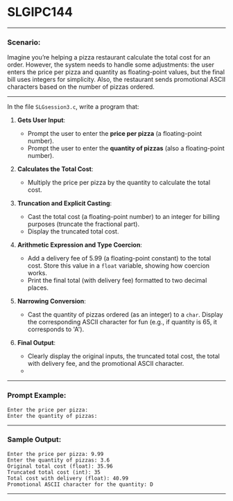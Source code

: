 # SLGIPC144
---
### **Scenario:**  
Imagine you’re helping a pizza restaurant calculate the total cost for an order. However, the system needs to handle some adjustments: the user enters the price per pizza and quantity as floating-point values, but the final bill uses integers for simplicity. Also, the restaurant sends promotional ASCII characters based on the number of pizzas ordered.  

---
In the file `SLGsession3.c`, write a program that:  

1. **Gets User Input**:  
   - Prompt the user to enter the **price per pizza** (a floating-point number).  
   - Prompt the user to enter the **quantity of pizzas** (also a floating-point number).  

2. **Calculates the Total Cost**:  
   - Multiply the price per pizza by the quantity to calculate the total cost.  

3. **Truncation and Explicit Casting**:  
   - Cast the total cost (a floating-point number) to an integer for billing purposes (truncate the fractional part).  
   - Display the truncated total cost.  

4. **Arithmetic Expression and Type Coercion**:  
   - Add a delivery fee of 5.99 (a floating-point constant) to the total cost. Store this value in a `float` variable, showing how coercion works.  
   - Print the final total (with delivery fee) formatted to two decimal places.  

5. **Narrowing Conversion**:  
   - Cast the quantity of pizzas ordered (as an integer) to a `char`. Display the corresponding ASCII character for fun (e.g., if quantity is 65, it corresponds to 'A').  

6. **Final Output**:  
   - Clearly display the original inputs, the truncated total cost, the total with delivery fee, and the promotional ASCII character.
   - 
---

### **Prompt Example:**  
```plaintext
Enter the price per pizza:  
Enter the quantity of pizzas:  
```
---

### **Sample Output:**  

```plaintext
Enter the price per pizza: 9.99  
Enter the quantity of pizzas: 3.6  
Original total cost (float): 35.96  
Truncated total cost (int): 35  
Total cost with delivery (float): 40.99  
Promotional ASCII character for the quantity: D  
```

---
